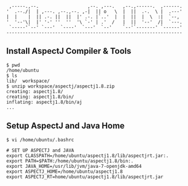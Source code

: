      ,-----.,--.                  ,--. ,---.   ,--.,------.  ,------.
    '  .--./|  | ,---. ,--.,--. ,-|  || o   \  |  ||  .-.  \ |  .---'
    |  |    |  || .-. ||  ||  |' .-. |`..'  |  |  ||  |  \  :|  `--, 
    '  '--'\|  |' '-' ''  ''  '\ `-' | .'  /   |  ||  '--'  /|  `---.
     `-----'`--' `---'  `----'  `---'  `--'    `--'`-------' `------'
    ----------------------------------------------------------------- 


## Install AspectJ Compiler & Tools

    $ pwd
    /home/ubuntu
    $ ls
    lib/  workspace/
    $ unzip workspace/aspectj/aspectj1.8.zip 
    creating: aspectj1.8/
    creating: aspectj1.8/bin/
    inflating: aspectj1.8/bin/aj 
    ...
    
## Setup AspectJ and Java Home

    $ vi /home/ubuntu/.bashrc
    
    # SET UP ASPECTJ and JAVA
    export CLASSPATH=/home/ubuntu/aspectj1.8/lib/aspectjrt.jar:.
    export PATH=$PATH:/home/ubuntu/aspectj1.8/bin:.
    export JAVA_HOME=/usr/lib/jvm/java-7-openjdk-amd64
    export ASPECTJ_HOME=/home/ubuntu/aspectj1.8
    export ASPECTJ_RT=home/ubuntu/aspectj1.8/lib/aspectjrt.jar
    
    